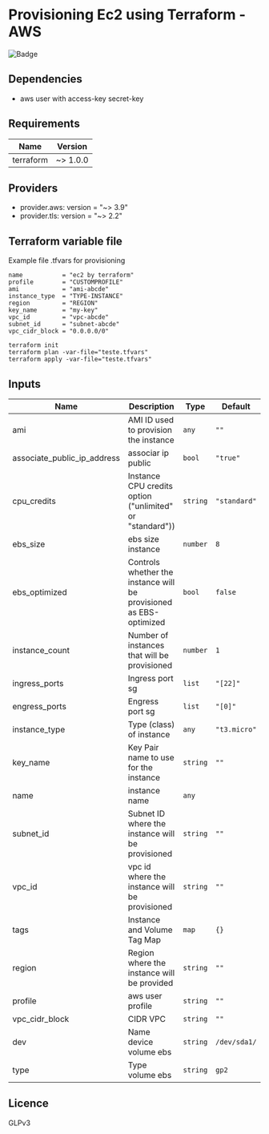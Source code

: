 # Provisioning Ec2 using Terraform - AWS

![Badge](https://img.shields.io/badge/terraform-aws-red)

## Dependencies

- aws user with access-key secret-key

## Requirements

| Name | Version |
|------|---------|
| terraform | ~> 1.0.0 |

## Providers

* provider.aws: version = "~> 3.9"
* provider.tls: version = "~> 2.2"

## Terraform variable file

Example file .tfvars for provisioning

```hcl
name           = "ec2 by terraform"
profile        = "CUSTOMPROFILE"
ami            = "ami-abcde"
instance_type  = "TYPE-INSTANCE"
region         = "REGION"
key_name       = "my-key"
vpc_id         = "vpc-abcde"
subnet_id      = "subnet-abcde"
vpc_cidr_block = "0.0.0.0/0"
```
```
terraform init 
terraform plan -var-file="teste.tfvars"
terraform apply -var-file="teste.tfvars"
```

## Inputs

| Name | Description | Type | Default | Required |
|------|-------------|------|---------|:--------:|
| ami | AMI ID used to provision the instance | `any` | `""` | yes |
| associate_public_ip_address | associar ip public | `bool`| `"true"`| no |
| cpu\_credits | Instance CPU credits option ("unlimited" or "standard")) | `string` | `"standard"` | no |
| ebs_size | ebs size instance | `number` | `8` | no |
| ebs\_optimized | Controls whether the instance will be provisioned as EBS-optimized | `bool` | `false` | no |
| instance\_count | Number of instances that will be provisioned | `number` | `1` | no |
| ingress_ports | Ingress port sg | `list` | `"[22]"` | no |
| engress_ports | Engress port sg | `list` | `"[0]"` | no |
| instance\_type | Type (class) of instance | `any` | `"t3.micro"` | no |
| key\_name | Key Pair name to use for the instance | `string` | `""` | yes |
| name | instance name | `any` | ` ` | yes |
| subnet\_id | Subnet ID where the instance will be provisioned | `string` | `""` | yes |
| vpc\_id | vpc id where the instance will be provisioned | `string` | `""` | yes |
| tags | Instance and Volume Tag Map | `map` | `{}` | no |
| region | Region where the instance will be provided | `string` | `""` | yes |
| profile | aws user profile | `string` | `""` | yes |
| vpc_cidr_block | CIDR VPC | `string` | `""`| yes |
| dev | Name device volume ebs | `string` | `/dev/sda1/` | no
| type | Type volume ebs | `string` | `gp2` | no

## Licence
GLPv3